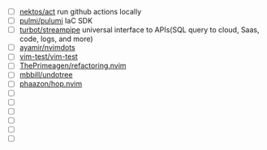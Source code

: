 - [ ] [nektos/act](https://github.com/nektos/act) run github actions locally
- [ ] [pulmi/pulumi](https://github.com/pulumi/pulumi) IaC SDK
- [ ] [turbot/streampipe](https://github.com/turbot/steampipe) universal interface to APIs(SQL query to cloud, Saas, code, logs, and more)
- [ ] [ayamir/nvimdots](https://github.com/ayamir/nvimdots)
- [ ] [vim-test/vim-test](https://github.com/vim-test/vim-test)
- [ ] [ThePrimeagen/refactoring.nvim ](https://github.com/ThePrimeagen/refactoring.nvimj)
- [ ] [mbbill/undotree](https://github.com/mbbill/undotree)
- [ ] [phaazon/hop.nvim](https://github.com/phaazon/hop.nvim)
- [ ] []()
- [ ] []()
- [ ] []()
- [ ] []()
- [ ] []()
- [ ] []()
